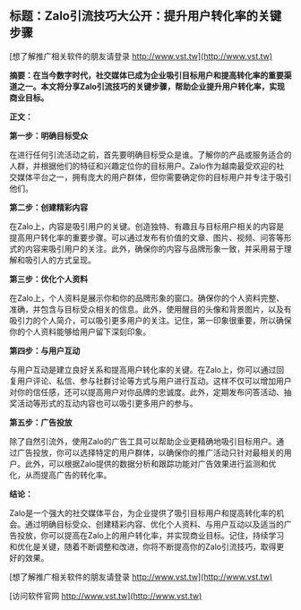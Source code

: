 ## **标题：Zalo引流技巧大公开：提升用户转化率的关键步骤**

[想了解推广相关软件的朋友请登录 http://www.vst.tw](http://www.vst.tw)

**摘要：在当今数字时代，社交媒体已成为企业吸引目标用户和提高转化率的重要渠道之一。本文将分享Zalo引流技巧的关键步骤，帮助企业提升用户转化率，实现商业目标。**

**正文：**

**第一步：明确目标受众**

在进行任何引流活动之前，首先要明确目标受众是谁。了解你的产品或服务适合的人群，并根据他们的特征和兴趣定位你的目标用户。Zalo作为越南最受欢迎的社交媒体平台之一，拥有庞大的用户群体，但你需要确定你的目标用户并专注于吸引他们。

**第二步：创建精彩内容**

在Zalo上，内容是吸引用户的关键。创造独特、有趣且与目标用户相关的内容是提高用户转化率的重要步骤。可以通过发布有价值的文章、图片、视频、问答等形式的内容来吸引用户的关注。此外，确保你的内容与品牌形象一致，并采用易于理解和吸引人的方式呈现。

**第三步：优化个人资料**

在Zalo上，个人资料是展示你和你的品牌形象的窗口。确保你的个人资料完整、准确，并包含与目标受众相关的信息。此外，使用醒目的头像和背景图片，以及有吸引力的个人简介，可以吸引更多用户的关注。记住，第一印象很重要，所以确保你的个人资料能够给用户留下深刻印象。

**第四步：与用户互动**

与用户互动是建立良好关系和提高用户转化率的关键。在Zalo上，你可以通过回复用户评论、私信、参与社群讨论等方式与用户进行互动。这样不仅可以增加用户对你的信任感，还可以提高用户对你品牌的忠诚度。此外，定期发布问答活动、抽奖活动等形式的互动内容也可以吸引更多用户的参与。

**第五步：广告投放**

除了自然引流外，使用Zalo的广告工具可以帮助企业更精确地吸引目标用户。通过广告投放，你可以选择特定的用户群体，以确保你的推广活动只针对最相关的用户。此外，可以根据Zalo提供的数据分析和跟踪功能对广告效果进行监测和优化，从而提高广告的转化率。

**结论：**

Zalo是一个强大的社交媒体平台，为企业提供了吸引目标用户和提高转化率的机会。通过明确目标受众、创建精彩内容、优化个人资料、与用户互动以及适当的广告投放，你可以提高在Zalo上的用户转化率，并实现商业目标。记住，持续学习和优化是关键，随着不断调整和改进，你将不断提高你的Zalo引流技巧，取得更好的效果。

[想了解推广相关软件的朋友请登录 http://www.vst.tw](http://www.vst.tw)


[访问软件官网 http://www.vst.tw](http://www.vst.tw)
